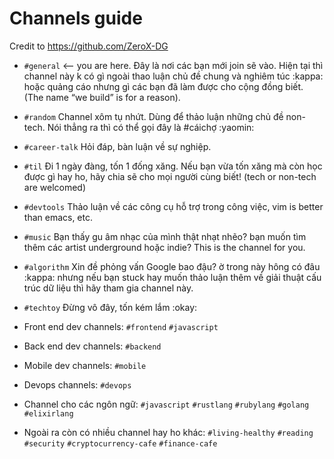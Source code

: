 # Channels guide

Credit to https://github.com/ZeroX-DG

- `#general` <-- you are here. Đây là nơi các bạn mới join sẽ vào. Hiện tại thì channel này k có gì ngoài thao luận chủ đề chung và nghiêm túc :kappa: hoặc quảng cáo nhưng gì các bạn đã làm được cho cộng đồng biết. (The name “we build” is for a reason).
- `#random` Channel xôm tụ nhứt. Dùng để thảo luận những chủ đề non-tech. Nói thẳng ra thì có thể gọi đây là #cáichợ :yaomin:
- `#career-talk` Hỏi đáp, bàn luận về sự nghiệp.
- `#til` Đi 1 ngày đàng, tốn 1 đống xăng. Nếu bạn vừa tốn xăng mà còn học được gì hay ho, hãy chia sẽ cho mọi người cùng biết! (tech or non-tech are welcomed)
- `#devtools` Thảo luận về các công cụ hỗ trợ trong công việc, vim is better than emacs, etc.
- `#music` Bạn thấy gu âm nhạc của mình thật nhạt nhẽo? bạn muốn tìm thêm các artist underground hoặc indie? This is the channel for you.
- `#algorithm` Xin đề phỏng vấn Google bao đậu? ờ trong này hông có đâu :kappa: nhưng nếu bạn stuck hay muốn thảo luận thêm về giải thuật cấu trúc dữ liệu thì hãy tham gia channel này.
- `#techtoy` Đừng vô đây, tốn kém lắm :okay:

- Front end dev channels: `#frontend`  `#javascript`
- Back end dev channels: `#backend`
- Mobile dev channels: `#mobile`
- Devops channels: `#devops`
- Channel cho các ngôn ngữ: `#javascript` `#rustlang` `#rubylang` `#golang` `#elixirlang`
- Ngoài ra còn có nhiều channel hay ho khác: `#living-healthy` `#reading` `#security` `#cryptocurrency-cafe` `#finance-cafe` 

